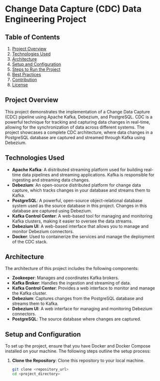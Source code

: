 # Change Data Capture (CDC) Data Engineering Project

## Table of Contents

1. [Project Overview](#project-overview)
2. [Technologies Used](#technologies-used)
3. [Architecture](#architecture)
4. [Setup and Configuration](#setup-and-configuration)
5. [Steps to Run the Project](#steps-to-run-the-project)
6. [Best Practices](#best-practices)
7. [Contribution](#contribution)
8. [License](#license)

## Project Overview

This project demonstrates the implementation of a Change Data Capture (CDC) pipeline using Apache Kafka, Debezium, and PostgreSQL. CDC is a powerful technique for tracking and capturing data changes in real-time, allowing for the synchronization of data across different systems. The project showcases a complete CDC architecture, where data changes in a PostgreSQL database are captured and streamed through Kafka using Debezium.

## Technologies Used

- **Apache Kafka**: A distributed streaming platform used for building real-time data pipelines and streaming applications. Kafka is responsible for ingesting and streaming data changes.
- **Debezium**: An open-source distributed platform for change data capture, which tracks changes in your database and streams them to Kafka.
- **PostgreSQL**: A powerful, open-source object-relational database system used as the source database in this project. Changes in this database are captured using Debezium.
- **Kafka Control Center**: A web-based tool for managing and monitoring Kafka clusters, making it easier to oversee the data streams.
- **Debezium UI**: A web-based interface that allows you to manage and monitor Debezium connectors.
- **Docker**: Used to containerize the services and manage the deployment of the CDC stack.

## Architecture

The architecture of this project includes the following components:

- **Zookeeper**: Manages and coordinates Kafka brokers.
- **Kafka Broker**: Handles the ingestion and streaming of data.
- **Kafka Control Center**: Provides a web interface to monitor and manage the Kafka cluster.
- **Debezium**: Captures changes from the PostgreSQL database and streams them to Kafka.
- **Debezium UI**: A web interface for managing and monitoring Debezium connectors.
- **PostgreSQL**: The source database where changes are captured.

## Setup and Configuration

To set up the project, ensure that you have Docker and Docker Compose installed on your machine. The following steps outline the setup process:

1. **Clone the Repository**: Clone this repository to your local machine.

   ```bash
   git clone <repository_url>
   cd <project_directory>
